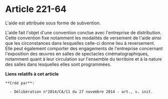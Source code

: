 # Article 221-64

L'aide est attribuée sous forme de subvention. 

L'aide fait l'objet d'une convention conclue avec l'entreprise de distribution. Cette convention fixe notamment les modalités
de versement de l'aide ainsi que les circonstances dans lesquelles celle-ci donne lieu à reversement. Elle peut également
comporter des engagements de l'entreprise concernant l'exposition des œuvres en salles de spectacles cinématographiques,
notamment quant à leur circulation sur l'ensemble du territoire et à la nature des salles dans lesquelles elles sont
programmées.

**Liens relatifs à cet article**

	**Créé par**:

	  - Délibération n°2014/CA/11 du 27 novembre 2014 - art., v. init.
